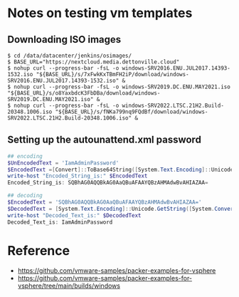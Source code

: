 

# Notes on testing vm templates

## Downloading ISO images

```shell
$ cd /data/datacenter/jenkins/osimages/
$ BASE_URL="https://nextcloud.media.dettonville.cloud"
$ nohup curl --progress-bar -fsL -o windows-SRV2016.ENU.JUL2017.14393-1532.iso "${BASE_URL}/s/7xFwkKxTBmFH2iP/download/windows-SRV2016.ENU.JUL2017.14393-1532.iso" &
$ nohup curl --progress-bar -fsL -o windows-SRV2019.DC.ENU.MAY2021.iso "${BASE_URL}/s/o8YaxbdcK3FbDBa/download/windows-SRV2019.DC.ENU.MAY2021.iso" &
$ nohup curl --progress-bar -fsL -o windows-SRV2022.LTSC.21H2.Build-20348.1006.iso "${BASE_URL}/s/fNKa799nq9FQdBf/download/windows-SRV2022.LTSC.21H2.Build-20348.1006.iso" &

```

## Setting up the autounattend.xml password

```powershell
## encoding
$UnEncodedText = 'IamAdminPassword'
$EncodedText =[Convert]::ToBase64String([System.Text.Encoding]::Unicode.GetBytes($UnEncodedText))
write-host "Encoded_String_is:" $EncodedText
Encoded_String_is: SQBhAG0AQQBkAG0AaQBuAFAAYQBzAHMAdwBvAHIAZAA=

## decoding
$EncodedText = 'SQBhAG0AQQBkAG0AaQBuAFAAYQBzAHMAdwBvAHIAZAA='
$DecodedText = [System.Text.Encoding]::Unicode.GetString([System.Convert]::FromBase64String($EncodedText))
write-host "Decoded_Text_is:" $DecodedText
Decoded_Text_is: IamAdminPassword
```


# Reference

* https://github.com/vmware-samples/packer-examples-for-vsphere
* https://github.com/vmware-samples/packer-examples-for-vsphere/tree/main/builds/windows

